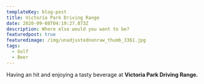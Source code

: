 ```yaml
---
templateKey: blog-post
title: Victoria Park Driving Range
date: 2020-09-08T04:19:27.073Z
description: Where else would you want to be?
featuredpost: true
featuredimage: /img/unadjustednonraw_thumb_3361.jpg
tags:
  - Golf
  - Beer
---
```

Having an hit and enjoying a tasty beverage at **Victoria Park Driving Range.**